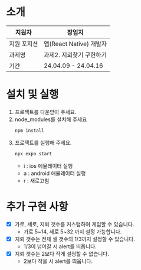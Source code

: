 # 소개

| 지원자      | 장엄지                   |
| ----------- | ------------------------ |
| 지원 포지션 | 앱(React Native) 개발자  |
| 과제명      | 과제2. 지뢰찾기 구현하기 |
| 기간        | 24.04.09 - 24.04.16      |

###

# 설치 및 실행

1. 프로젝트를 다운받아 주세요.
2. node_modules를 설치해 주세요
   ```bash
   npm install
   ```
3. 프로젝트를 실행해 주세요.
   ```bash
   npx expo start
   ```
   - i : ios 에뮬레이터 실행
   - a : android 애뮬레이터 실행
   - r : 새로고침

###

# 추가 구현 사항

- [x] 가로, 세로, 지뢰 갯수를 커스텀하여 게임할 수 있습니다.
  - 가로 5~14, 세로 5~32 까지 설정 가능합니다.
- [x] 지뢰 갯수는 전체 셀 갯수의 1/3까지 설정할 수 있습니다.
  - 1/3이 넘어갈 시 alert를 띄웁니다.
- [x] 지뢰 갯수는 2보다 작게 설정할 수 없습니다.
  - 2보다 작을 시 alert를 띄웁니다.


